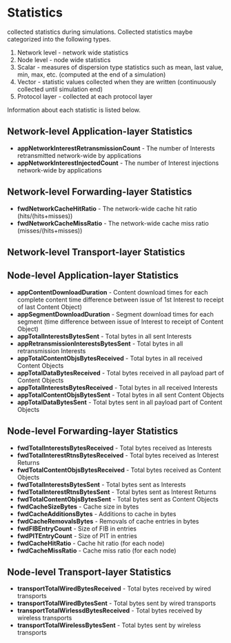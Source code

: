 # Statistics

collected statistics during simulations. Collected statistics
maybe categorized into the following types.

1. Network level - network wide statistics
2. Node level - node wide statistics
3. Scalar - measures of dispersion type statistics such as mean, last value, min, max, etc. (computed at the end of a simulation)
4. Vector - statistic values collected when they are written (continuously collected until simulation end) 
5. Protocol layer - collected at each protocol layer

Information about each statistic is listed below.


## Network-level Application-layer Statistics

- **appNetworkInterestRetransmissionCount** - The number of Interests retransmitted network-wide by applications
- **appNetworkInterestInjectedCount** - The number of Interest injections network-wide by applications


## Network-level Forwarding-layer Statistics

- **fwdNetworkCacheHitRatio** - The network-wide cache hit ratio (hits/(hits+misses))
- **fwdNetworkCacheMissRatio** - The network-wide cache miss ratio (misses/(hits+misses))


## Network-level Transport-layer Statistics



## Node-level Application-layer Statistics


- **appContentDownloadDuration** - Content download times for each complete content time difference between issue of 1st Interest to receipt of last Content Object)
- **appSegmentDownloadDuration** - Segment download times for each segment (time difference between issue of Interest to receipt of Content Object)
- **appTotalInterestsBytesSent** - Total bytes in all sent Interests
- **appRetransmissionInterestsBytesSent** - Total bytes in all retransmission Interests
- **appTotalContentObjsBytesReceived** - Total bytes in all received Content Objects
- **appTotalDataBytesReceived** - Total bytes received in all payload part of Content Objects
- **appTotalInterestsBytesReceived** - Total bytes in all received Interests
- **appTotalContentObjsBytesSent** - Total bytes in all sent Content Objects
- **appTotalDataBytesSent** - Total bytes sent in all payload part of Content Objects


## Node-level Forwarding-layer Statistics

- **fwdTotalInterestsBytesReceived** - Total bytes received as Interests
- **fwdTotalInterestRtnsBytesReceived** - Total bytes received as Interest Returns
- **fwdTotalContentObjsBytesReceived** - Total bytes received as Content Objects
- **fwdTotalInterestsBytesSent** - Total bytes sent as Interests
- **fwdTotalInterestRtnsBytesSent** - Total bytes sent as Interest Returns
- **fwdTotalContentObjsBytesSent** - Total bytes sent as Content Objects
- **fwdCacheSizeBytes** - Cache size in bytes
- **fwdCacheAdditionsBytes** - Additions to cache in bytes
- **fwdCacheRemovalsBytes** - Removals of cache entries in bytes
- **fwdFIBEntryCount** - Size of FIB in entries
- **fwdPITEntryCount** - Size of PIT in entries
- **fwdCacheHitRatio** - Cache hit ratio (for each node)
- **fwdCacheMissRatio** - Cache miss ratio (for each node)




## Node-level Transport-layer Statistics

- **transportTotalWiredBytesReceived** - Total bytes received by wired transports
- **transportTotalWiredBytesSent** - Total bytes sent by wired transports
- **transportTotalWirlessdBytesReceived** - Total bytes received by wireless transports
- **transportTotalWirelessBytesSent** - Total bytes sent by wireless transports




